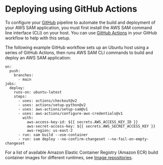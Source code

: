 # Deploying using GitHub Actions<a name="deploying-using-github"></a>

To configure your [GitHub](https://github.com/) pipeline to automate the build and deployment of your AWS SAM application, you must first install the AWS SAM command line interface \(CLI\) on your host\. You can use [GitHub Actions](https://github.com/features/actions) in your GitHub workflow to help with this setup\.

The following example GitHub workflow sets up an Ubuntu host using a series of GitHub Actions, then runs AWS SAM CLI commands to build and deploy an AWS SAM application:

```
on:
  push:
    branches:
      - main
jobs:
  deploy:
    runs-on: ubuntu-latest
    steps:
      - uses: actions/checkout@v2
      - uses: actions/setup-python@v2
      - uses: aws-actions/setup-sam@v1
      - uses: aws-actions/configure-aws-credentials@v1
        with:
          aws-access-key-id: ${{ secrets.AWS_ACCESS_KEY_ID }}
          aws-secret-access-key: ${{ secrets.AWS_SECRET_ACCESS_KEY }}
          aws-region: us-east-2
      - run: sam build --use-container
      - run: sam deploy --no-confirm-changeset --no-fail-on-empty-changeset
```

For a list of available Amazon Elastic Container Registry \(Amazon ECR\) build container images for different runtimes, see [Image repositories](serverless-image-repositories.md)\.